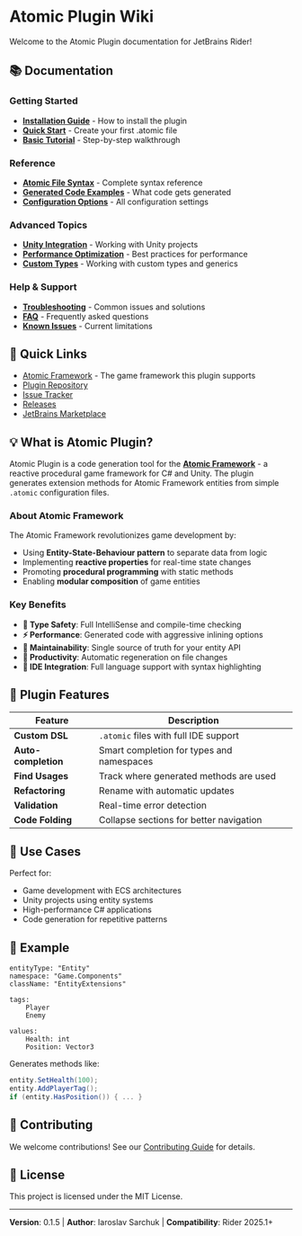 # Atomic Plugin Wiki

Welcome to the Atomic Plugin documentation for JetBrains Rider!

## 📚 Documentation

### Getting Started
- [**Installation Guide**](Installation) - How to install the plugin
- [**Quick Start**](Getting-Started) - Create your first .atomic file
- [**Basic Tutorial**](Tutorial) - Step-by-step walkthrough

### Reference
- [**Atomic File Syntax**](Atomic-File-Syntax) - Complete syntax reference
- [**Generated Code Examples**](Generated-Code) - What code gets generated
- [**Configuration Options**](Configuration) - All configuration settings

### Advanced Topics
- [**Unity Integration**](Unity-Integration) - Working with Unity projects
- [**Performance Optimization**](Performance) - Best practices for performance
- [**Custom Types**](Custom-Types) - Working with custom types and generics

### Help & Support
- [**Troubleshooting**](Troubleshooting) - Common issues and solutions
- [**FAQ**](FAQ) - Frequently asked questions
- [**Known Issues**](Known-Issues) - Current limitations

## 🚀 Quick Links

- [Atomic Framework](https://github.com/StarKRE22/Atomic) - The game framework this plugin supports
- [Plugin Repository](https://github.com/Prylor/atomic-rider-plugin)
- [Issue Tracker](https://github.com/Prylor/atomic-rider-plugin/issues)
- [Releases](https://github.com/Prylor/atomic-rider-plugin/releases)
- [JetBrains Marketplace](https://plugins.jetbrains.com/plugin/xxxxx-atomic)

## 💡 What is Atomic Plugin?

Atomic Plugin is a code generation tool for the [**Atomic Framework**](https://github.com/StarKRE22/Atomic) - a reactive procedural game framework for C# and Unity. The plugin generates extension methods for Atomic Framework entities from simple `.atomic` configuration files.

### About Atomic Framework

The Atomic Framework revolutionizes game development by:
- Using **Entity-State-Behaviour pattern** to separate data from logic
- Implementing **reactive properties** for real-time state changes
- Promoting **procedural programming** with static methods
- Enabling **modular composition** of game entities

### Key Benefits

- **🎯 Type Safety**: Full IntelliSense and compile-time checking
- **⚡ Performance**: Generated code with aggressive inlining options
- **🔧 Maintainability**: Single source of truth for your entity API
- **🚀 Productivity**: Automatic regeneration on file changes
- **🎨 IDE Integration**: Full language support with syntax highlighting

## 📖 Plugin Features

| Feature | Description |
|---------|-------------|
| **Custom DSL** | `.atomic` files with full IDE support |
| **Auto-completion** | Smart completion for types and namespaces |
| **Find Usages** | Track where generated methods are used |
| **Refactoring** | Rename with automatic updates |
| **Validation** | Real-time error detection |
| **Code Folding** | Collapse sections for better navigation |

## 🎯 Use Cases

Perfect for:
- Game development with ECS architectures
- Unity projects using entity systems
- High-performance C# applications
- Code generation for repetitive patterns

## 📝 Example

```atomic
entityType: "Entity"
namespace: "Game.Components"
className: "EntityExtensions"

tags:
    Player
    Enemy

values:
    Health: int
    Position: Vector3
```

Generates methods like:
```csharp
entity.SetHealth(100);
entity.AddPlayerTag();
if (entity.HasPosition()) { ... }
```

## 🤝 Contributing

We welcome contributions! See our [Contributing Guide](Contributing) for details.

## 📄 License

This project is licensed under the MIT License.

---

**Version**: 0.1.5 | **Author**: Iaroslav Sarchuk | **Compatibility**: Rider 2025.1+